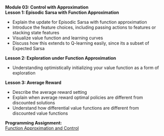 **Module 03: Control with Approximation**  
**Lesson 1: Episodic Sarsa with Function Approximation**
- Explain the update for Episodic Sarsa with function approximation
- Introduce the feature choices, including passing actions to features or stacking state features
- Visualize value function and learning curves
- Discuss how this extends to Q-learning easily, since its a subset of Expected Sarsa

**Lesson 2: Exploration under Function Approximation**   
- Understanding optimistically initializing your value function as a form of exploration

**Lesson 3: Average Reward**  
- Describe the average reward setting
- Explain when average reward optimal policies are different from discounted solutions
- Understand how differential value functions are different from discounted value functions

**Programming Assignment:**     
[Function Approximation and Control](https://github.com/bhunkeler/DataScienceCoursera/tree/master/Reinforcement_Learning%20-%20University%20of%20Alberta/003_Prediction_and_Control_with_Function_Approximation/week_3/assignment)
